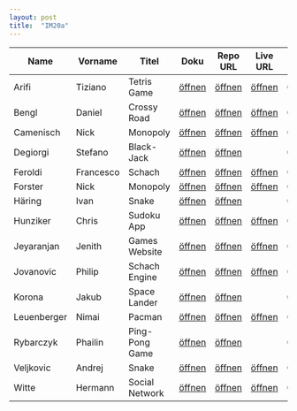 ```yaml
---
layout: post
title:  "IM20a"
---
```


| Name        | Vorname   | Titel          | Doku         | Repo URL     | Live URL     | Status        | Option |
| ----------- | --------- | -------------- | ------------ | ------------ | ------------ | ------------- | ------ |
| Arifi       | Tiziano   | Tetris Game    | [öffnen][11] | [öffnen][31] | [öffnen][51] | <g>Coding</g> | JS     |
| Bengl       | Daniel    | Crossy Road    | [öffnen][12] | [öffnen][32] | [öffnen][52] | <g>Coding</g> | JS     |
| Camenisch   | Nick      | Monopoly       | [öffnen][13] | [öffnen][33] | [öffnen][53] | <g>Coding</g> | JS     |
| Degiorgi    | Stefano   | Black-Jack     | [öffnen][14] | [öffnen][34] |              | <g>Coding</g> | JS     |
| Feroldi     | Francesco | Schach         | [öffnen][15] | [öffnen][35] | [öffnen][55] | <g>Coding</g> | JS     |
| Forster     | Nick      | Monopoly       | [öffnen][16] | [öffnen][36] | [öffnen][56] | <g>Coding</g> | JS     |
| Häring      | Ivan      | Snake          | [öffnen][17] | [öffnen][37] |              | <g>Coding</g> | JS     |
| Hunziker    | Chris     | Sudoku App     | [öffnen][18] | [öffnen][38] | [öffnen][58] | <g>Coding</g> | JS     |
| Jeyaranjan  | Jenith    | Games Website  | [öffnen][19] | [öffnen][39] | [öffnen][59] | <g>Coding</g> | JS     |
| Jovanovic   | Philip    | Schach Engine  | [öffnen][20] | [öffnen][40] | [öffnen][60] | <g>Coding</g> | JS     |
| Korona      | Jakub     | Space Lander   | [öffnen][21] | [öffnen][41] |              | <g>Coding</g> | React  |
| Leuenberger | Nimai     | Pacman         | [öffnen][22] | [öffnen][42] | [öffnen][62] | <g>Coding</g> | React  |
| Rybarczyk   | Phailin   | Ping-Pong Game | [öffnen][23] | [öffnen][43] |              | <g>Coding</g> | JS     |
| Veljkovic   | Andrej    | Snake          | [öffnen][25] | [öffnen][45] | [öffnen][65] | <g>Coding</g> | JS     |
| Witte       | Hermann   | Social Network | [öffnen][26] | [öffnen][46] | [öffnen][66] | <g>Coding</g> | React  |

<style>
r { color: Red }
o { color: Orange }
g { color: Green }
</style>

[11]: doc/S4F-Projekt_Tiziano_Arifi.pdf
[12]: doc/S4F-Projekt_Daniel_Bengl_Crossyroad.pdf
[13]: doc/S4F-Projekt_Nick_Camenisch_und_Nick_Forster_Monopoly.pdf
[14]: doc/S4F-Projekt_Stefano_Degiorgi.pdf
[15]: doc/S4F-Projekt_Francesco_Feroldi_Schach.pdf
[16]: doc/S4F-Projekt_Nick_Camenisch_und_Nick_Forster_Monopoly.pdf
[17]: doc/S4F-Projekt_Ivan_Haering_Snake.pdf
[18]: doc/S4F-Projekt_Chris_Hunziker.pdf
[19]: doc/S4F-Projekt_Jenith_Jeyaranjan.pdf
[20]: doc/S4F-Projekt_Philip_Jovanovic_SchachEngine.pdf
[21]: doc/S4F-Projekt_Jakub_Korona.pdf
[22]: doc/S4F-Projekt_Nimai_Leuenberger.pdf
[23]: doc/S4F-Projekt_Phailin_Rybarczyk_PingPong-Game.pdf
[25]: doc/S4F-Projekt_Andrej_Veljkovic_Snake.pdf         
[26]: doc/S4F-Projekt_Hermann_Witte.pdf

[31]: https://github.com/bzz-fgict/s4f-project-Tizari
[32]: https://github.com/CuddlyBunion341/crossy-road-clone
[33]: https://github.com/bzz-fgict/s4f-project-Nickf-pdf
[34]: https://github.com/bzz-fgict/s4f-project-StefanoBZZ
[35]: https://github.com/bzz-fgict/s4f-project-Francesco263
[36]: https://github.com/bzz-fgict/s4f-project-Nickf-pdf
[37]: https://github.com/ivanpog03
[38]: https://github.com/hunchr/sudoku
[39]: https://github.com/JeJe0205/Gaming-Website
[40]: https://github.com/PhilipJovanovic00/ChessEngine
[41]: https://github.com/bzz-fgict/s4f-project-JakubUee
[42]: https://github.com/NimaiLeuenberger/pacman
[43]: https://github.com/phailinr/PingPong-Game
[45]: https://github.com/bzz-fgict/s4f-project-veljkovica
[46]: https://github.com/Reconnact/s4f-project

[51]: https://protected-savannah-26957.herokuapp.com/
[52]: https://cuddlybunion341.github.io/crossy-road-clone/public/
[53]: https://monopoly-threejs.netlify.app/

[55]: https://s4f-projekt-schach.netlify.app/
[56]: https://monopoly-threejs.netlify.app/

[58]: https://aluay.com/sudoku/
[59]: https://jenith-jeyaranjan.github.io/Script4Fun_Projekt/
[60]: https://philipjovanovic00.github.io/ChessEngine/

[62]: https://pacman-bighands.netlify.app/

[65]: https://snakes4fun.netlify.app
[66]: http://social-ims.alpha-lab.net/
